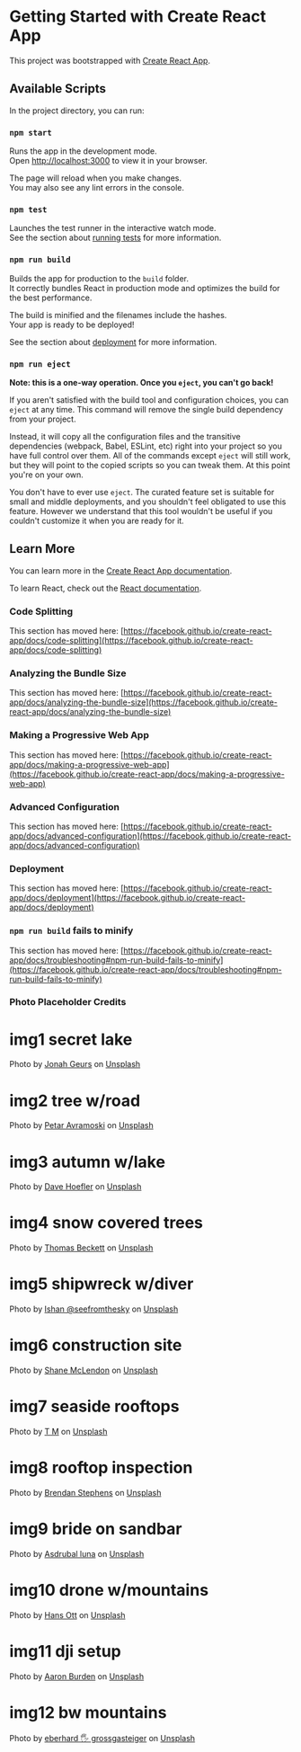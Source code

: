 # Getting Started with Create React App

This project was bootstrapped with [Create React App](https://github.com/facebook/create-react-app).

## Available Scripts

In the project directory, you can run:

### `npm start`

Runs the app in the development mode.\
Open [http://localhost:3000](http://localhost:3000) to view it in your browser.

The page will reload when you make changes.\
You may also see any lint errors in the console.

### `npm test`

Launches the test runner in the interactive watch mode.\
See the section about [running tests](https://facebook.github.io/create-react-app/docs/running-tests) for more information.

### `npm run build`

Builds the app for production to the `build` folder.\
It correctly bundles React in production mode and optimizes the build for the best performance.

The build is minified and the filenames include the hashes.\
Your app is ready to be deployed!

See the section about [deployment](https://facebook.github.io/create-react-app/docs/deployment) for more information.

### `npm run eject`

**Note: this is a one-way operation. Once you `eject`, you can't go back!**

If you aren't satisfied with the build tool and configuration choices, you can `eject` at any time. This command will remove the single build dependency from your project.

Instead, it will copy all the configuration files and the transitive dependencies (webpack, Babel, ESLint, etc) right into your project so you have full control over them. All of the commands except `eject` will still work, but they will point to the copied scripts so you can tweak them. At this point you're on your own.

You don't have to ever use `eject`. The curated feature set is suitable for small and middle deployments, and you shouldn't feel obligated to use this feature. However we understand that this tool wouldn't be useful if you couldn't customize it when you are ready for it.

## Learn More

You can learn more in the [Create React App documentation](https://facebook.github.io/create-react-app/docs/getting-started).

To learn React, check out the [React documentation](https://reactjs.org/).

### Code Splitting

This section has moved here: [https://facebook.github.io/create-react-app/docs/code-splitting](https://facebook.github.io/create-react-app/docs/code-splitting)

### Analyzing the Bundle Size

This section has moved here: [https://facebook.github.io/create-react-app/docs/analyzing-the-bundle-size](https://facebook.github.io/create-react-app/docs/analyzing-the-bundle-size)

### Making a Progressive Web App

This section has moved here: [https://facebook.github.io/create-react-app/docs/making-a-progressive-web-app](https://facebook.github.io/create-react-app/docs/making-a-progressive-web-app)

### Advanced Configuration

This section has moved here: [https://facebook.github.io/create-react-app/docs/advanced-configuration](https://facebook.github.io/create-react-app/docs/advanced-configuration)

### Deployment

This section has moved here: [https://facebook.github.io/create-react-app/docs/deployment](https://facebook.github.io/create-react-app/docs/deployment)

### `npm run build` fails to minify

This section has moved here: [https://facebook.github.io/create-react-app/docs/troubleshooting#npm-run-build-fails-to-minify](https://facebook.github.io/create-react-app/docs/troubleshooting#npm-run-build-fails-to-minify)

### Photo Placeholder Credits
# img1 secret lake
Photo by <a href="https://unsplash.com/@jonah_geurs?utm_source=unsplash&utm_medium=referral&utm_content=creditCopyText">Jonah Geurs</a> on <a href="https://unsplash.com/s/photos/dji-mini-3-pro?utm_source=unsplash&utm_medium=referral&utm_content=creditCopyText">Unsplash</a>
# img2 tree w/road
Photo by <a href="https://unsplash.com/@ernesto_petar?utm_source=unsplash&utm_medium=referral&utm_content=creditCopyText">Petar Avramoski</a> on <a href="https://unsplash.com/s/photos/drone-photography?utm_source=unsplash&utm_medium=referral&utm_content=creditCopyText">Unsplash</a>
# img3 autumn w/lake
Photo by <a href="https://unsplash.com/@davehoefler?utm_source=unsplash&utm_medium=referral&utm_content=creditCopyText">Dave Hoefler</a> on <a href="https://unsplash.com/s/photos/drone-photography?utm_source=unsplash&utm_medium=referral&utm_content=creditCopyText">Unsplash</a>
# img4 snow covered trees
Photo by <a href="https://unsplash.com/es/@reaper?utm_source=unsplash&utm_medium=referral&utm_content=creditCopyText">Thomas Beckett</a> on <a href="https://unsplash.com/s/photos/drone-photography?utm_source=unsplash&utm_medium=referral&utm_content=creditCopyText">Unsplash</a>
# img5 shipwreck w/diver
Photo by <a href="https://unsplash.com/@seefromthesky?utm_source=unsplash&utm_medium=referral&utm_content=creditCopyText">Ishan @seefromthesky</a> on <a href="https://unsplash.com/s/photos/drone-photography?utm_source=unsplash&utm_medium=referral&utm_content=creditCopyText">Unsplash</a>
# img6 construction site
Photo by <a href="https://unsplash.com/@kctinman?utm_source=unsplash&utm_medium=referral&utm_content=creditCopyText">Shane McLendon</a> on <a href="https://unsplash.com/s/photos/drone-photography?utm_source=unsplash&utm_medium=referral&utm_content=creditCopyText">Unsplash</a>
# img7 seaside rooftops
Photo by <a href="https://unsplash.com/@kruser?utm_source=unsplash&utm_medium=referral&utm_content=creditCopyText">T M</a> on <a href="https://unsplash.com/s/photos/drone-photography?utm_source=unsplash&utm_medium=referral&utm_content=creditCopyText">Unsplash</a>
# img8 rooftop inspection
Photo by <a href="https://unsplash.com/@brendan_stephens?utm_source=unsplash&utm_medium=referral&utm_content=creditCopyText">Brendan Stephens</a> on <a href="https://unsplash.com/s/photos/drone-photography-real-estate?utm_source=unsplash&utm_medium=referral&utm_content=creditCopyText">Unsplash</a>
  
# img9 bride on sandbar
Photo by <a href="https://unsplash.com/@infectedluna?utm_source=unsplash&utm_medium=referral&utm_content=creditCopyText">Asdrubal luna</a> on <a href="https://unsplash.com/s/photos/drone-photography-wedding?utm_source=unsplash&utm_medium=referral&utm_content=creditCopyText">Unsplash</a>
# img10 drone w/mountains
Photo by <a href="https://unsplash.com/@hansott?utm_source=unsplash&utm_medium=referral&utm_content=creditCopyText">Hans Ott</a> on <a href="https://unsplash.com/s/photos/dji-mini-3-pro?utm_source=unsplash&utm_medium=referral&utm_content=creditCopyText">Unsplash</a>
# img11 dji setup
Photo by <a href="https://unsplash.com/@aaronburden?utm_source=unsplash&utm_medium=referral&utm_content=creditCopyText">Aaron Burden</a> on <a href="https://unsplash.com/s/photos/drone?utm_source=unsplash&utm_medium=referral&utm_content=creditCopyText">Unsplash</a>
# img12 bw mountains
Photo by <a href="https://unsplash.com/@eberhardgross?utm_source=unsplash&utm_medium=referral&utm_content=creditCopyText">eberhard 🖐 grossgasteiger</a> on <a href="https://unsplash.com/s/photos/mountain?utm_source=unsplash&utm_medium=referral&utm_content=creditCopyText">Unsplash</a>
    
  
  